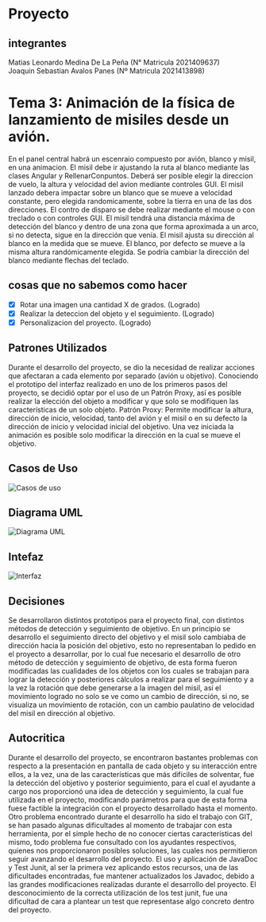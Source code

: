 # Proyecto

## integrantes
 Matias Leonardo Medina De La Peña (N° Matricula 2021409637)                                                                                                          
 Joaquin Sebastian Avalos Panes (Nº Matricula 2021413898)


# Tema 3: Animación de la física de lanzamiento de misiles desde un avión.

 En el panel central habrá un escenraio compuesto por avión, blanco y misil, en una animacion. El misil debe ir ajustando la ruta al blanco mediante las clases Angular
 y RellenarConpuntos. Deberá ser posible elegir la direccion de vuelo, la altura y velocidad del avion mediante controles GUI. El misil lanzado debera impactar sobre un
 blanco que se mueve a velocidad constante, pero elegida randomicamente, sobre la tierra en una de las dos direcciones. El contro de disparo se debe realizar mediante
 el mouse o con treclado o con controles GUI. El misil tendrá una distancia máxima de detección del blanco y dentro de una zona que forma aproximada a un arco, si no
 detecta, sigue en la dirección que venía. El misil ajusta su dirección al blanco en la medida que se mueve. El blanco, por defecto se mueve a la misma altura
 randómicamente elegida. Se podría cambiar la dirección del blanco mediante flechas del teclado. 
 
## cosas que no sabemos como hacer

- [X] Rotar una imagen una cantidad X de grados. (Logrado)
- [X] Realizar la deteccion del objeto y el seguimiento.  (Logrado)
- [X] Personalizacion del proyecto.  (Logrado)

## Patrones Utilizados

Durante el desarrollo del proyecto, se dio la necesidad de realizar acciones que afectaran a cada elemento por separado (avión u objetivo). Conociendo el prototipo del interfaz realizado en uno de los primeros pasos del proyecto, se decidió optar por el uso de un Patrón Proxy, así es posible realizar la elección del objeto a modificar y que solo se modifiquen las características de un solo objeto.
Patrón Proxy:  Permite modificar la altura, dirección de inicio, velocidad, tanto del avión y el misil o en su defecto la dirección de inicio y velocidad inicial del objetivo. Una vez iniciada la animación es posible solo modificar la dirección en la cual se mueve el objetivo.

## Casos de Uso
 ![Casos de uso](https://user-images.githubusercontent.com/56138987/203075962-a63e4299-6a54-448e-a240-829b33c2217e.png)
## Diagrama UML
![Diagrama UML](https://user-images.githubusercontent.com/107821314/206936130-24f7875f-9fe3-4122-8b18-b3841e71fafe.png)

## Intefaz
![Interfaz](https://user-images.githubusercontent.com/56138987/204390488-ffe379d0-159e-45ce-9f0d-80c6484c6ee2.png)

## Decisiones

Se desarrollaron distintos prototipos para el proyecto final, con distintos métodos de detección y seguimiento de objetivo. En un principio se desarrollo el seguimiento directo del objetivo y el misil solo cambiaba de dirección hacia la posición del objetivo, esto no representaban lo pedido en el proyecto a desarrollar, por lo cual fue necesario el desarrollo de otro método de detección y seguimiento de objetivo, de esta forma fueron modificadas las cualidades de los objetos con los cuales se trabajan para lograr la detección y posteriores cálculos a realizar para el seguimiento y a la vez la rotación que debe generarse a la imagen del misil, así el movimiento logrado no solo se ve como un cambio de dirección, si no, se visualiza un movimiento de rotación, con un cambio paulatino de velocidad del misil en dirección al objetivo.

## Autocritica
 Durante el desarrollo del proyecto, se encontraron bastantes problemas con respecto a la presentación en pantalla de cada objeto y su interacción entre ellos, a la vez, una de las características que más difíciles de solventar, fue la detección del objetivo y posterior seguimiento,  para el cual el ayudante a cargo nos proporcionó una idea de detección y seguimiento, la cual fue utilizada en el proyecto, modificando parámetros para que de esta forma fuese factible la integración con el proyecto desarrollado hasta el momento. 
	Otro problema encontrado durante el desarrollo ha sido el trabajo con GIT, se han pasado algunas dificultades al momento de trabajar con esta herramienta, por el simple hecho de no conocer ciertas características del mismo, todo problema fue consultado con los ayudantes respectivos, quienes nos proporcionaron posibles soluciones, las cuales nos permitieron seguir avanzando el desarrollo del proyecto. 
	El uso y aplicación de JavaDoc y Test Junit, al ser la primera vez aplicando estos recursos, una de las dificultades encontradas, fue mantener actualizados los Javadoc, debido a las grandes modificaciones realizadas durante el desarrollo del proyecto. El desconocimiento de la correcta utilización de los test junit, fue una dificultad de cara a plantear un test que representase algo concreto dentro del proyecto. 
